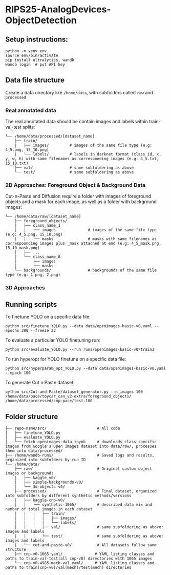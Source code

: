 # RIPS25-AnalogDevices-ObjectDetection

## Setup instructions:

```
python -m venv env
source env/bin/activate
pip install ultralytics, wandb
wandb login  # put API key
```

## Data file structure

Create a data directory like ```/home/data```, with subfolders called ```raw``` and ```processed```

### Real annotated data

The real annotated data should be contain images and labels within train-val-test splits:

```
└── /home/data/processed/[dataset_name]
    ├── train/
    |   ├── images/         # images of the same file type (e.g: 4_5.png, 15_10.png)
    |   └── labels/         # labels in darknet format (class_id, x, y, w, h) with same filenames as corresponding images (e.g: 4_5.txt, 15_10.txt)
    ├── val/                # same subfoldering as above
    └── test/               # same subfoldering as above
```

### 2D Approaches: Foreground Object & Background Data

Cut-n-Paste and Diffusion require a folder with images of foreground objects and a mask for each image, as well as a folder with background images:

``` 
└── /home/data/raw/[dataset_name]
    ├── foreground_objects/
    |   ├── class_name_1
    |   |   ├── images              # images of the same file type (e.g: 4_5.png, 15_10.png)
    |   |   └── masks               # masks with same filenames as correspoonding images plus _mask attached at end (e.g: 4_5_mask.png, 15_10_mask.png)
    |   ├── ...
    |   └── class_name_8
    |       ├── images
    |       └── masks
    └── backgrounds/                # backgrounds of the same file type (e.g: 1.png, 2.png)
```

### 3D Approaches

## Running scripts

To finetune YOLO on a specific data file: 

``` python src/finetune_YOLO.py --data data/openimages-basic-v0.yaml --epochs 300 --freeze 23 ```

To evaluate a particular YOLO finetuning run: 

``` python src/evaluate_YOLO.py --run runs/openimages-basic-v0/train2 ```

To run hyperopt for YOLO finetune on a specific data file: 

``` python src/hyperparam_opt_YOLO.py --data data/openimages-basic-v0.yaml --epoch 100 ```

To generate Cut n Paste dataset: 

``` python src/Cut-and-Paste/dataset_generator.py --n_images 100 /home/data/pace/toycar_can_v2-extra/foreground_objects/ /home/data/processed/cnp-pace/test-100 ```

## Folder structure

```
├── repo-name/src/                      # All code
|   ├── finetune_YOLO.py
|   ├── evaluate_YOLO.py
|   └── fetch-openimages-data.ipynb     # downloads class-specific images from Google's Open Images dataset into data/raw/, processes them into data/processed/
├── /home/wandb-runs/                   # Saved logs and results, organized into subfolders by run ID
└── /home/data/
    ├── raw/                            # Original custom object images or backgrounds
    |   ├── kaggle_v0/
    |   ├── simple-backgrounds-v0/
    |   └── 3d-objects-v0/
    ├── processed/                      # Final dataset, organized into subfolders by different synthetic methods/versions
    |   ├── kaggle-cnp-v0/
    |   |   └── synthetic-1065/         # described data mix and number of total images in each dataset
    |   |   |   ├── train/
    |   |   |   |   ├── images/
    |   |   |   |   └── labels/
    |   |   |   ├── val/                # same subfoldering as above: images and labels
    |   |   |   └── test/               # same subfoldering as above: images and labels
    |   └── cut-and-paste-v0/           # All datasets follow same structure
    ├── cnp-v0-1065.yaml/              # YAML listing classes and paths to train-val-test(all cnp-v0) directories with 1065 images
    └── cnp-v0-4985-mech-val.yaml/     # YAML listing classes and paths to train(cnp-v0)/val(mech)/test(mech) directories
        
```
